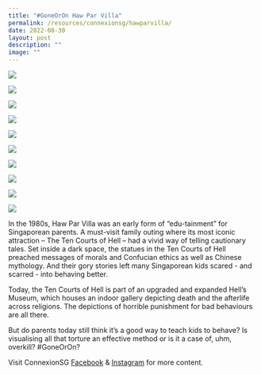```yaml
---
title: "#GoneOrOn Haw Par Villa"
permalink: /resources/connexionsg/hawparvilla/
date: 2022-08-30
layout: post
description: ""
image: ""
---
```

![](/images/connexionsg/2022/panel%201%20-%20v2.png)

![](/images/connexionsg/2022/panel%202%20-%20v4.png)

![](/images/connexionsg/2022/panel%203%20-%20v4.png)

![](/images/connexionsg/2022/panel%204%20-%20v4.png)

![](/images/connexionsg/2022/panel%205%20-%20v4.png)

![](/images/connexionsg/2022/panel%206%20-%20v4.png)

![](/images/connexionsg/2022/panel%207%20-%20v4.png)

![](/images/connexionsg/2022/panel%208%20-%20v4.png)

![](/images/connexionsg/2022/panel%209%20-%20v4.png)

![](/images/connexionsg/2022/panel%2010%20-%20v3.png)


In the 1980s, Haw Par Villa was an early form of “edu-tainment” for Singaporean parents. A must-visit family outing where its most iconic attraction – The Ten Courts of Hell – had a vivid way of telling cautionary tales. Set inside a dark space, the statues in the Ten Courts of Hell preached messages of morals and Confucian ethics as well as Chinese mythology. And their gory stories left many Singaporean kids scared - and scarred - into behaving better.

Today, the Ten Courts of Hell is part of an upgraded and expanded Hell’s Museum, which houses an indoor gallery depicting death and the afterlife across religions. The depictions of horrible punishment for bad behaviours are all there.

But do parents today still think it’s a good way to teach kids to behave? Is visualising all that torture an effective method or is it a case of, uhm, overkill? #GoneOrOn?

Visit ConnexionSG [Facebook](https://www.facebook.com/ConnexionSG) & [Instagram](https://www.instagram.com/connexionsg/) for more content.